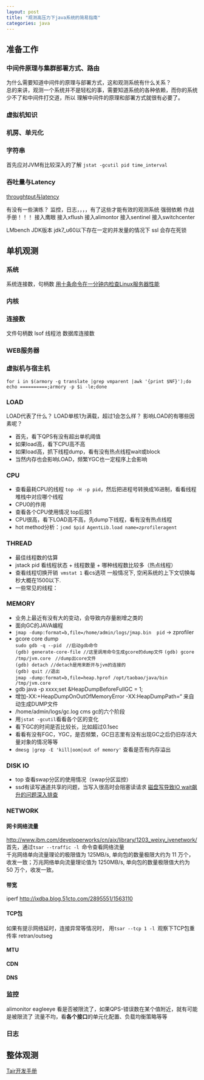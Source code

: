 ```yaml
---
layout: post
title: "观测高压力下java系统的简易指南"
categories: java
---
```


## 准备工作
### 中间件原理与集群部署方式、路由
为什么需要知道中间件的原理与部署方式，这和观测系统有什么关系？  
总的来讲，观测一个系统并不是轻松的事，需要知道系统的各种依赖，而你的系统少不了和中间件打交道，所以
理解中间件的原理和部署方式就很有必要了。
  
### 虚拟机知识
### 机房、单元化

### 字符串
首先应对JVM有比较深入的了解
`jstat -gcutil pid time_interval`  

### 吞吐量与Latency
[throughtput与latency](http://coolshell.cn/articles/7490.html) 


有没有一些演练？
监控，日志，，，，有了这些才能有效的观测系统
强弱依赖
作战手册！！！
接入鹰眼 接入xflush 接入alimontor 接入sentinel  接入switchcenter

LMbench 
JDK版本 jdk7_u60以下存在一定的并发量的情况下 ssl 会存在死锁

## 单机观测
### 系统
系统连接数，句柄数
[用十条命令在一分钟内检查Linux服务器性能](http://techblog.netflix.com/2015/11/linux-performance-analysis-in-60s.html)
### 内核
### 连接数
文件句柄数  lsof
线程池
数据库连接数

### WEB服务器

### 虚拟机与宿主机
`for i in $(armory -g translate |grep vmparent |awk '{print $NF}');do echo ==========;armory -p $i -le;done`

### LOAD
LOAD代表了什么？
LOAD单核1为满载，超过1会怎么样？
影响LOAD的有哪些因素呢？ 

+ 首先，看下QPS有没有超出单机阈值
+ 如果load高，看下CPU高不高
+ 如果load高，抓下线程dump，看有没有热点线程wait或block
+ 当然内存也会影响LOAD，频繁YGC也一定程序上会影响


### CPU
+ 查看最耗CPU的线程  `top -H -p pid`，然后把进程号转换成16进制，看看线程堆栈中对应哪个线程
+ CPU0的作用
+ 查看各个CPU使用情况 top后按1
+ CPU很高，看下LOAD高不高，先dump下线程，看有没有热点线程
+ hot method分析：`jcmd $pid AgentLib.load name=zprofileragent`


### THREAD
+ 最佳线程数的估算
+ jstack pid 看线程状态 + 线程数量 + 哪种线程数比较多（热点线程）
+ 查看线程切换开销` vmstat 1` 看cs选项 一般情况下, 空闲系统的上下文切换每秒大概在1500以下. 
+ 一些常见的线程：


### MEMORY
+ 业务上最近有没有大的变动，会导致内存量剧增之类的
+ 面向GC的JAVA编程
+ `jmap -dump:format=b,file=/home/admin/logs/jmap.bin  pid`   -> zprofiler
+ gcore   core dump  
  `sudo gdb -q --pid　//启动gdb命令`  
  `(gdb) generate-core-file //这里调用命令生成gcore的dump文件` 
  `(gdb) gcore /tmp/jvm.core　//dump出core文件`   
  `(gdb) detach //detach是用来断开与jvm的连接的`    
  `(gdb) quit //退出`    
  `jmap -dump:format=b,file=heap.hprof /opt/taobao/java/bin /tmp/jvm.core`  
+ gdb java -p xxxx;set &HeapDumpBeforeFullGC = 1;
+ 增加-XX:+HeapDumpOnOutOfMemoryError -XX:HeapDumpPath=“ 来自动生成DUMP文件
+ /home/admin/logs/gc.log cms gc的六个阶段
+ 用`jstat -gcutil`看看各个区的变化
+ 看下GC的时间是否比较长，比如超过0.1sec
+ 看看有没有FGC，YGC，是否频繁，GC日志里有没有出现GC之后仍旧存活大量对象的情况等等
+ `dmesg |grep -E 'kill|oom|out of memory'`  查看是否有内存溢出


### DISK IO
+ top 查看swap分区的使用情况（swap分区监控）
+ ssd有读写通道共享的问题，当写入很高时会阻塞读请求
[磁盘写导致IO wait飙升的问题深入排查](http://www.atatech.org/articles/53765/?frm=mail_daily&uid=75711)

### NETWORK
#### 网卡网络流量
http://www.ibm.com/developerworks/cn/aix/library/1203_weixy_ivenetwork/  
首先，通过`tsar --traffic -l `命令查看网络流量  
千兆网络单向流量理论的极限值为 125MB/s, 单向包的数量极限大约为 11 万个，收发一致；万兆网络单向流量理论值为 1250MB/s, 单向包的数量极限值大约为 50 万个，收发一致。
#### 带宽
iperf  http://ixdba.blog.51cto.com/2895551/1563110
#### TCP包
如果有提示网络延时，连接异常等情况时，
用`tsar --tcp 1 -l `观察下TCP包重传率 retran/outseg
#### MTU
#### CDN
#### DNS

### 监控
alimonitor
eagleeye
看是否被限流了，如果QPS-错误数在某个值附近，就有可能是被限流了
流量不均，看**各个接口**的单元化配置、负载均衡策略等等
### 日志

## 整体观测

[Tair开发手册](http://www.atatech.org/articles/4743)